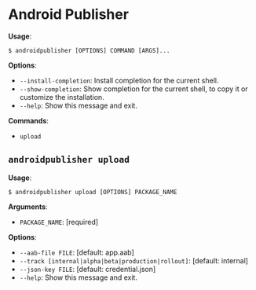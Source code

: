 # Android Publisher

**Usage**:

```console
$ androidpublisher [OPTIONS] COMMAND [ARGS]...
```

**Options**:

* `--install-completion`: Install completion for the current shell.
* `--show-completion`: Show completion for the current shell, to copy it or customize the installation.
* `--help`: Show this message and exit.

**Commands**:

* `upload`

## `androidpublisher upload`

**Usage**:

```console
$ androidpublisher upload [OPTIONS] PACKAGE_NAME
```

**Arguments**:

* `PACKAGE_NAME`: [required]

**Options**:

* `--aab-file FILE`: [default: app.aab]
* `--track [internal|alpha|beta|production|rollout]`: [default: internal]
* `--json-key FILE`: [default: credential.json]
* `--help`: Show this message and exit.
